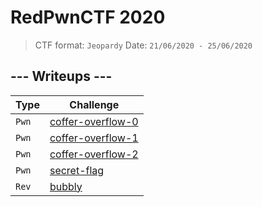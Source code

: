 # RedPwnCTF 2020

> CTF format: `Jeopardy`
> Date: `21/06/2020 - 25/06/2020`

## --- Writeups ---
|Type|Challenge|
|---------|-----------|
|`Pwn`|[coffer-overflow-0]|
|`Pwn`|[coffer-overflow-1]|
|`Pwn`|[coffer-overflow-2]|
|`Pwn`|[secret-flag]|
|`Rev`|[bubbly]|


[coffer-overflow-0]: <pwn/coffer-overflow-0/coffer-overflow-0.md>

[coffer-overflow-1]: <pwn/coffer-overflow-1/coffer-overflow-1.md>

[coffer-overflow-2]: <pwn/coffer-overflow-2/coffer-overflow-2.md>

[secret-flag]: <pwn/secret-flag/secret-flag.md>

[bubbly]: <rev/bubbly/bubbly.md>
